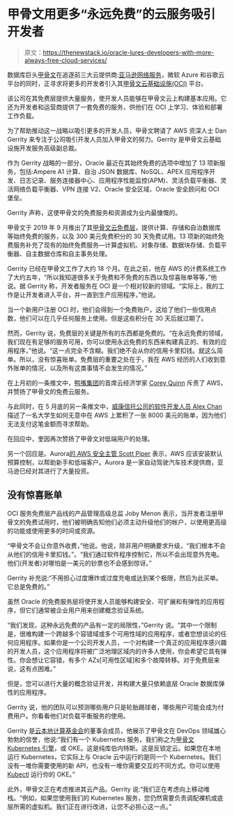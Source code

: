 # 甲骨文用更多“永远免费”的云服务吸引开发者

> 原文：<https://thenewstack.io/oracle-lures-developers-with-more-always-free-cloud-services/>

数据库巨头[甲骨文](https://developer.oracle.com/?utm_content=inline-mention)在追逐前三大云提供商:[亚马逊网络服务](https://aws.amazon.com/?utm_content=inline-mention)，微软 Azure 和谷歌云平台的同时，正寻求将更多的开发者引入其[甲骨文云基础设施(OCI)](https://www.oracle.com/cloud/) 平台。

该公司在其免费层提供大量服务，使开发人员能够在甲骨文云上构建基本应用。它还为开发者和运营商提供了一套免费的服务，供他们在 OCI 上学习、体验和部署工作负载。

为了帮助推动这一战略以吸引更多的开发人员，甲骨文聘请了 AWS 资深人士 Dan Gerrity 来专注于公司吸引开发人员加入甲骨文的努力。Gerrity 是甲骨文云基础设施开发服务高级副总裁。

作为 Gerrity 战略的一部分，Oracle 最近在其始终免费的选项中增加了 13 项新服务，包括:Ampere A1 计算、自治 JSON 数据库、NoSQL、APEX 应用程序开发、日志记录、服务连接器中心、应用程序性能监控(APM)、灵活负载平衡器、灵活网络负载平衡器、VPN 连接 V2、Oracle 安全区域、Oracle 安全顾问和 OCI 堡垒。

Gerrity 声称，这使甲骨文的免费服务和资源成为业内最慷慨的。

甲骨文于 2019 年 9 月推出了其[甲骨文云免费层](https://www.oracle.com/cloud/free/)，提供计算、存储和自治数据库等始终免费的服务，以及 300 美元免费积分的 30 天免费试用。13 项新的始终免费服务补充了现有的始终免费服务—计算虚拟机、对象存储、数据块存储、负载平衡器、自主数据仓库和自主事务处理。

Gerrity 已经在甲骨文工作了大约 18 个月。在此之前，他在 AWS 的计费系统工作了大约五年，“所以我知道很多关于免费和不免费的东西以及惊喜账单等等，”他说。据 Gerrity 称，开发者服务在 OCI 是一个相对较新的领域。“实际上，我的工作是让开发者进入平台，并一直到生产应用程序，”他说。

当一个新用户注册 OCI 时，他们会得到一个免费账户，这给了他们一些信用点数，他们可以在几乎任何服务上使用。但是这些积分在 30 天后就过期了。

然而，Gerrity 说，免费层的关键是所有的东西都是免费的。“在永远免费的领域，我们现在有足够的服务可用，你可以使用永远免费的东西来构建真正的、有效的应用程序，”他说。“这一点完全不含糊。我们绝不会从你的信用卡里扣钱。就这么简单。所以，没有惊喜账单。免费层的重要之处在于，我在 AWS 经历的人们收到意外账单的情况，以及所有这类事情不会发生的情况。”

在上月初的一条推文中，[鸭嘴集团](https://www.duckbillgroup.com/)的首席云经济学家 [Corey Quinn](https://www.linkedin.com/in/coquinn/) 斥责了 AWS，并赞扬了甲骨文的免费云服务。

与此同时，在 5 月底的另一条推文中，[威康信托公司的软件开发人员 Alex Chan](https://alexwlchan.net/) 描述了一名大学生如何无意中在 AWS 上累积了一张 8000 美元的账单，因为他们无法支付这笔金额而寻求帮助。

在回应中，奎因再次赞扬了甲骨文对低端用户的处理。

另一个回应是。Aurora[的 AWS 安全主管 Scott Piper](https://aurora.tech/) 表示，AWS 应该安装默认预算控制，以帮助新手和低端客户。Aurora 是一家自动驾驶汽车技术提供商，亚马逊已经对其进行了大量投资。

## 没有惊喜账单

OCI 服务免费层产品线的产品管理高级总监 Joby Menon 表示，当开发者注册甲骨文的免费试用时，他们被明确告知他们必须主动升级他们的帐户，以使用更高级的功能或使用更多的时间或资源。

“甲骨文不会让你意外收费，”他说。他说，除非用户明确要求升级，“我们根本不会从他们的信用卡里扣钱。”。“我们通过软件程序控制它，所以不会出现意外充电。他们(开发者)对哪怕是一美元的钞票也不会感到惊讶。”

Gerrity 补充说:“不用担心过度爆炸或过度充电或达到某个极限，然后为此买单。它总是免费的。”

虽然 Oracle 的免费服务层将使开发人员能够构建安全、可扩展和有弹性的应用程序，但它们通常被企业用户用来创建概念验证系统。

“我们发现，这种永远免费的产品有一定的局限性，”Gerrity 说。“其中一个限制是，很难构建一个跨越多个容错域或多个可用性域的应用程序，或者您想谈论的任何应用程序。如果你是一个公司开发人员，一个对构建一个真正的应用程序感兴趣的开发人员，这个应用程序将被广泛地理区域内的许多人使用，你会希望它具有弹性。你会想让它容错，有多个 AZs[可用性区域]和多个故障转移。对于免费层来说，这有点困难。”

但是，您可以进行大量的概念验证开发，并构建大量只依赖底层 Oracle 数据库弹性的应用程序。

Gerrity 说，他的团队可以预测哪些用户只是轮胎踢球者，哪些用户可能会成为付费用户。你看看他们对负载平衡服务的使用。

Gerrity 是[云本地计算基金会](https://cncf.io/?utm_content=inline-mention)的董事会成员，他展示了甲骨文在 DevOps 领域雄心勃勃的信誉，他说:“我们有一个 Kubernetes 服务，我们称之为[甲骨文 Kubernetes 引擎](https://www.oracle.com/cloud-native/container-engine-kubernetes/)，或 OKE。这是纯库伯内特斯。这是反锁定云。如果您在本地运行 Kubernetes，它实际上与 Oracle 云中运行的是同一个 Kubernetes。我们没有一堆你需要使用的新 API，也没有一堆你需要交互的不同方式。你可以使用 [Kubectl](https://kubernetes.io/docs/reference/kubectl/overview/) 运行你的 OKE。”

此外，甲骨文正在考虑推进其云产品。Gerrity 说:“我们正在考虑向上移动堆栈。“例如，如果您使用我们的 Kubernetes 服务，您仍然需要负责调配裸机或底层所需的虚拟机。我们正在进行改进，让您不必担心这一点。”

<svg xmlns:xlink="http://www.w3.org/1999/xlink" viewBox="0 0 68 31" version="1.1"><title>Group</title> <desc>Created with Sketch.</desc></svg>